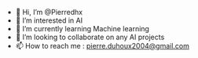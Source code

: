 - 👋 Hi, I’m @Pierredhx
- 👀 I’m interested in AI
- 🌱 I’m currently learning Machine learning
- 💞️ I’m looking to collaborate on any AI projects
- 📫 How to reach me : pierre.duhoux2004@gmail.com

<!---
Pierredhx/Pierredhx is a ✨ special ✨ repository because its `README.md` (this file) appears on your GitHub profile.
You can click the Preview link to take a look at your changes.
--->
